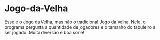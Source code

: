 # Jogo-da-Velha

Esse é o Jogo da Velha, mas não o tradicional Jogo da Velha. Nele, o programa pergunta a quantidade de jogadores e o tamanho do tabuleiro a ser jogado. Muita diversão e boa sorte!
